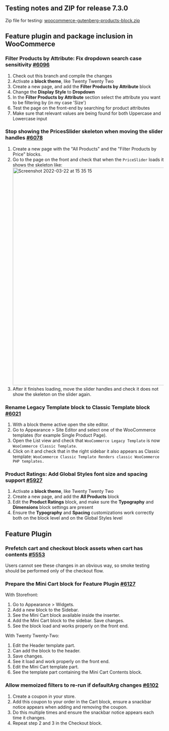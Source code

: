 ## Testing notes and ZIP for release 7.3.0

Zip file for testing: [woocommerce-gutenberg-products-block.zip](https://github.com/woocommerce/woocommerce-gutenberg-products-block/files/8362307/woocommerce-gutenberg-products-block.zip)

## Feature plugin and package inclusion in WooCommerce

### Filter Products by Attribute: Fix dropdown search case sensitivity [#6096](https://github.com/woocommerce/woocommerce-gutenberg-products-block/pull/6096)

1. Check out this branch and compile the changes
2. Activate a **block theme**, like Twenty Twenty Two
3. Create a new page, and add the **Filter Products by Attribute** block
4. Change the **Display Style** to **Dropdown**
5. In the **Filter Products by Attribute** section select the attribute you want to be filtering by (in my case 'Size')
6. Test the page on the front-end by searching for product attributes
7. Make sure that relevant values are being found for both Uppercase and Lowercase input

### Stop showing the PricesSlider skeleton when moving the slider handles [#6078](https://github.com/woocommerce/woocommerce-gutenberg-products-block/pull/6078)

1. Create a new page with the "All Products" and the "Filter Products by Price" blocks.
2. Go to the page on the front and check that when the `PriceSlider` loads it shows the skeleton like: <img width="692" alt="Screenshot 2022-03-22 at 15 35 15" src="https://user-images.githubusercontent.com/186112/159506769-f7dab64c-21b0-49a7-bd97-7018086a0ea1.png">
3. After it finishes loading, move the slider handles and check it does not show the skeleton on the slider again.

### Rename Legacy Template block to Classic Template block [#6021](https://github.com/woocommerce/woocommerce-gutenberg-products-block/pull/6021)

1. With a block theme active open the site editor.
2. Go to Appearance > Site Editor and select one of the WooCommerce templates (for example Single Product Page).
3. Open the List view and check that `WooCommerce Legacy Template` is now `WooCommerce Classic Template`.
4. Click on it and check that in the right sidebar it also appears as Classic template: `WooCommerce Classic Template
   Renders classic WooCommerce PHP templates.`

### Product Ratings: Add Global Styles font size and spacing support [#5927](https://github.com/woocommerce/woocommerce-gutenberg-products-block/pull/5927)

1. Activate a **block theme**, like Twenty Twenty Two
2. Create a new page, and add the **All Products** block
3. Edit the **Product Ratings** block, and make sure the **Typography** and **Dimensions** block settings are present
4. Ensure the **Typography** and **Spacing** customizations work correctly both on the block level and on the Global Styles level

## Feature Plugin

### Prefetch cart and checkout block assets when cart has contents [#5553](https://github.com/woocommerce/woocommerce-gutenberg-products-block/pull/5553)

Users cannot see these changes in an obvious way, so smoke testing should be performed only of the checkout flow.

### Prepare the Mini Cart block for Feature Plugin [#6127](https://github.com/woocommerce/woocommerce-gutenberg-products-block/pull/6127)

With Storefront:

1. Go to Appearance > Widgets.
2. Add a new block to the Sidebar.
3. See the Mini Cart block available inside the inserter.
4. Add the Mini Cart block to the sidebar. Save changes.
5. See the block load and works properly on the front end.

With Twenty Twenty-Two:

1. Edit the Header template part.
2. Can add the block to the header.
3. Save changes.
4. See it load and work properly on the front end.
5. Edit the Mini Cart template part.
6. See the template part containing the Mini Cart Contents block.

### Allow memoized filters to re-run if defaultArg changes [#6102](https://github.com/woocommerce/woocommerce-gutenberg-products-block/pull/6102)

1. Create a coupon in your store.
2. Add this coupon to your order in the Cart block, ensure a snackbar notice appears when adding and removing the coupon.
3. Do this multiple times and ensure the snackbar notice appears each time it changes.
4. Repeat step 2 and 3 in the Checkout block.
